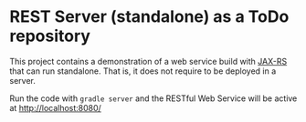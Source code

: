 # REST Server (standalone) as a ToDo repository
This project contains a demonstration of a web service build with [JAX-RS](http://docs.oracle.com/javaee/6/tutorial/doc/giepu.html) 
that can run standalone. That is, it does not require to be deployed in a server.

Run the code with ```gradle server``` and the RESTful Web Service will be active at [http://localhost:8080/](http://localhost:8080/)
